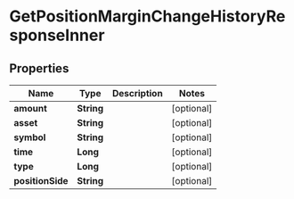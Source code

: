 

# GetPositionMarginChangeHistoryResponseInner


## Properties

| Name | Type | Description | Notes |
|------------ | ------------- | ------------- | -------------|
|**amount** | **String** |  |  [optional] |
|**asset** | **String** |  |  [optional] |
|**symbol** | **String** |  |  [optional] |
|**time** | **Long** |  |  [optional] |
|**type** | **Long** |  |  [optional] |
|**positionSide** | **String** |  |  [optional] |



